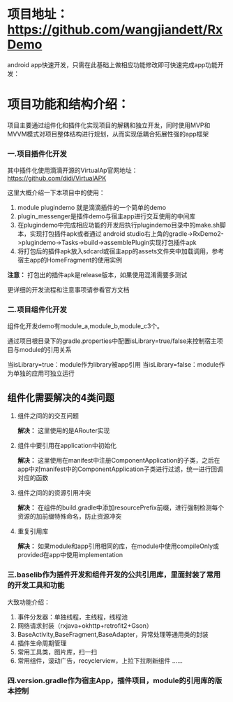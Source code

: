 
# 项目地址：https://github.com/wangjiandett/RxDemo

android app快速开发，只需在此基础上做相应功能修改即可快速完成app功能开发：

# 项目功能和结构介绍：

项目主要通过组件化和插件化实现项目的解耦和独立开发，同时使用MVP和MVVM模式对项目整体结构进行规划，从而实现低耦合拓展性强的app框架


### 一.项目插件化开发

其中插件化使用滴滴开源的VirtualAp官网地址：https://github.com/didi/VirtualAPK

这里大概介绍一下本项目中的使用：

1. module plugindemo 就是滴滴插件的一个简单的demo
2. plugin_messenger是插件demo与宿主app进行交互使用的中间库
3. 在plugindemo中完成相应功能的开发后执行plugindemo目录中的make.sh脚本，实现打包插件apk或者通过
   android studio右上角的gradle->RxDemo2->plugindemo->Tasks->build->assemblePlugin实现打包插件apk
4. 将打包后的插件apk放入sdcard或宿主app的assets文件夹中加载调用，参考宿主app的HomeFragment的使用实例

**注意：** 打包出的插件apk是release版本，如果使用混淆需要多测试

更详细的开发流程和注意事项请参看官方文档

### 二.项目组件化开发

组件化开发demo有module_a,module_b,module_c3个。

通过项目根目录下的gradle.properties中配置isLibrary=true/false来控制宿主项目与module的引用关系

当isLibrary=true：module作为library被app引用
当isLibrary=false：module作为单独的应用可独立运行


## 组件化需要解决的4类问题

1. 组件之间的的交互问题

    **解决：**
    这里使用的是ARouter实现

2. 组件中要引用在application中初始化

    **解决：**
    这里使用在manifest中注册ComponentApplication的子类，之后在app中对manifest中的ComponentApplication子类进行过滤，统一进行回调对应的函数 

3. 组件之间的的资源引用冲突

    **解决：**
    在组件的build.gradle中添加resourcePrefix前缀，进行强制检测每个资源的加前缀特殊命名，防止资源冲突

4. 重复引用库

    **解决：**
    如果module和app引用相同的库，在module中使用compileOnly或provided在app中使用implementation

### 三.baselib作为插件开发和组件开发的公共引用库，里面封装了常用的开发工具和功能
大致功能介绍：
1. 事件分发器：单独线程，主线程，线程池
2. 网络请求封装（rxjava+okhttp+retrofit2+Gson）
3. BaseActivity,BaseFragment,BaseAdapter，异常处理等通用类的封装
4. 插件生命周期管理
5. 常用工具类，图片库，扫一扫
6. 常用组件，滚动广告，recyclerview，上拉下拉刷新组件
......

### 四.version.gradle作为宿主App，插件项目，module的引用库的版本控制